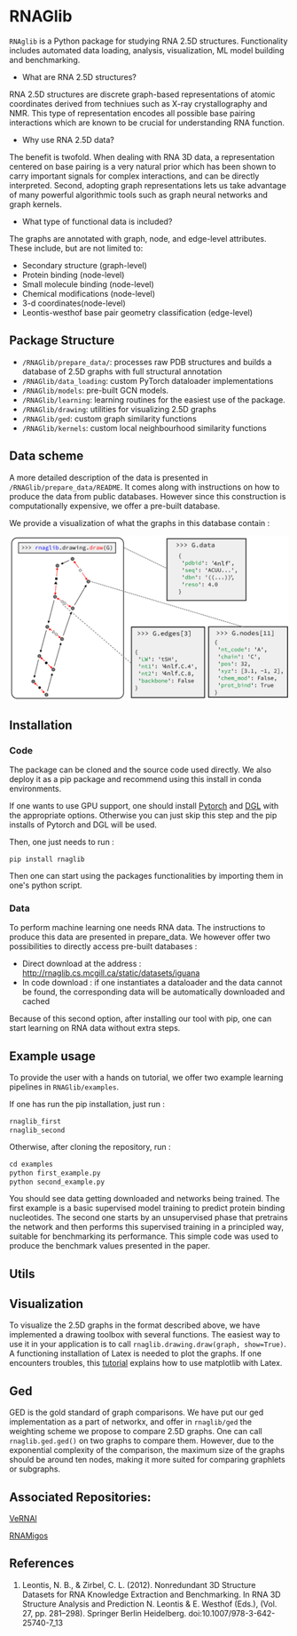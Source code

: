 # RNAGlib

`RNAglib` is a Python package for studying RNA 2.5D structures. Functionality includes automated data loading, analysis,
visualization, ML model building and benchmarking.

* What are RNA 2.5D structures?

RNA 2.5D structures are discrete graph-based representations of atomic coordinates derived from techniues such as X-ray
crystallography and NMR. This type of representation encodes all possible base pairing interactions which are known to
be crucial for understanding RNA function.

* Why use RNA 2.5D data?

The benefit is twofold. When dealing with RNA 3D data, a representation centered on base pairing is a very natural prior
which has been shown to carry important signals for complex interactions, and can be directly interpreted. Second,
adopting graph representations lets us take advantage of many powerful algorithmic tools such as graph neural networks
and graph kernels.

* What type of functional data is included?

The graphs are annotated with graph, node, and edge-level attributes. These include, but are not limited to:

* Secondary structure (graph-level)
* Protein binding (node-level)
* Small molecule binding (node-level)
* Chemical modifications (node-level)
* 3-d coordinates(node-level)
* Leontis-westhof base pair geometry classification (edge-level)

## Package Structure

* `/RNAGlib/prepare_data/`: processes raw PDB structures and builds a database of 2.5D graphs with full structural
  annotation
* `/RNAGlib/data_loading`: custom PyTorch dataloader implementations
* `/RNAGlib/models`: pre-built GCN models.
* `/RNAGlib/learning`: learning routines for the easiest use of the package.
* `/RNAGlib/drawing`: utilities for visualizing 2.5D graphs
* `/RNAGlib/ged`: custom graph similarity functions
* `/RNAGlib/kernels`: custom local neighbourhood similarity functions

## Data scheme

A more detailed description of the data is presented in `/RNAGlib/prepare_data/README`. It comes along with instructions
on how to produce the data from public databases. However since this construction is computationally expensive, we offer
a pre-built database.

We provide a visualization of what the graphs in this database contain :

![Example graph](https://github.com/Jonbroad15/RNAGlib/blob/main/images/Fig1.png)
## Installation

### Code

The package can be cloned and the source code used directly. We also deploy it as a pip package and recommend using this
install in conda environments.

If one wants to use GPU support, one should install [Pytorch](https://pytorch.org/get-started/locally/)
and [DGL](https://www.dgl.ai/pages/start.html) with the appropriate options. Otherwise you can just skip this step and
the pip installs of Pytorch and DGL will be used.

Then, one just needs to run :

```
pip install rnaglib
```

Then one can start using the packages functionalities by importing them in one's python script.

### Data

To perform machine learning one needs RNA data. The instructions to produce this data are presented in prepare_data. We
however offer two possibilities to directly access pre-built databases :

* Direct download at the address : http://rnaglib.cs.mcgill.ca/static/datasets/iguana
* In code download : if one instantiates a dataloader and the data cannot be found, the corresponding data will be
  automatically downloaded and cached

Because of this second option, after installing our tool with pip, one can start learning on RNA data without extra
steps.

## Example usage

To provide the user with a hands on tutorial, we offer two example learning pipelines in `RNAGlib/examples`.

If one has run the pip installation, just run :

```
rnaglib_first
rnaglib_second
```

Otherwise, after cloning the repository, run :

```
cd examples
python first_example.py
python second_example.py
```

You should see data getting downloaded and networks being trained. The first example is a basic supervised model
training to predict protein binding nucleotides. The second one starts by an unsupervised phase that pretrains the
network and then performs this supervised training in a principled way, suitable for benchmarking its performance. This
simple code was used to produce the benchmark values presented in the paper.

## Utils

## Visualization

To visualize the 2.5D graphs in the format described above, we have implemented a drawing toolbox with several
functions. The easiest way to use it in your application is to call
`rnaglib.drawing.draw(graph, show=True)`. A functioning installation of Latex is needed to plot the graphs. If one
encounters troubles, this [tutorial](https://matplotlib.org/stable/tutorials/text/usetex.html)
explains how to use matplotlib with Latex.

## Ged

GED is the gold standard of graph comparisons. We have put our ged implementation as a part of networkx, and offer in
`rnaglib/ged` the weighting scheme we propose to compare 2.5D graphs. One can call `rnaglib.ged.ged()` on two graphs to
compare them. However, due to the exponential complexity of the comparison, the maximum size of the graphs should be
around ten nodes, making it more suited for comparing graphlets or subgraphs.

## Associated Repositories:

[VeRNAl](https://github.com/cgoliver/vernal)

[RNAMigos](https://github.com/cgoliver/RNAmigos)

## References

1. Leontis, N. B., & Zirbel, C. L. (2012). Nonredundant 3D Structure Datasets for RNA Knowledge Extraction and
   Benchmarking. In RNA 3D Structure Analysis and Prediction N. Leontis & E. Westhof (Eds.), (Vol. 27, pp. 281–298).
   Springer Berlin Heidelberg. doi:10.1007/978-3-642-25740-7\_13

